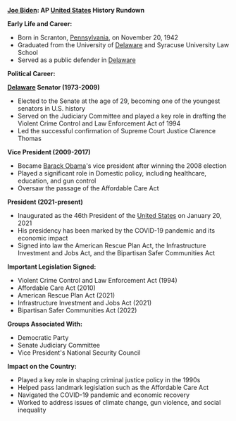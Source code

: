 **[Joe Biden](./../Joe-Biden/): AP [United States](./../United-States/) History Rundown**

**Early Life and Career:**

* Born in Scranton, [Pennsylvania](./../Pennsylvania/), on November 20, 1942
* Graduated from the University of [Delaware](./../Delaware/) and Syracuse University Law School
* Served as a public defender in [Delaware](./../Delaware/)

**Political Career:**

**[Delaware](./../Delaware/) Senator (1973-2009)**

* Elected to the Senate at the age of 29, becoming one of the youngest senators in U.S. history
* Served on the Judiciary Committee and played a key role in drafting the Violent Crime Control and Law Enforcement Act of 1994
* Led the successful confirmation of Supreme Court Justice Clarence Thomas

**Vice President (2009-2017)**

* Became [Barack Obama](./../Barack-Obama/)'s vice president after winning the 2008 election
* Played a significant role in Domestic policy, including healthcare, education, and gun control
* Oversaw the passage of the Affordable Care Act

**President (2021-present)**

* Inaugurated as the 46th President of the [United States](./../United-States/) on January 20, 2021
* His presidency has been marked by the COVID-19 pandemic and its economic impact
* Signed into law the American Rescue Plan Act, the Infrastructure Investment and Jobs Act, and the Bipartisan Safer Communities Act

**Important Legislation Signed:**

* Violent Crime Control and Law Enforcement Act (1994)
* Affordable Care Act (2010)
* American Rescue Plan Act (2021)
* Infrastructure Investment and Jobs Act (2021)
* Bipartisan Safer Communities Act (2022)

**Groups Associated With:**

* Democratic Party
* Senate Judiciary Committee
* Vice President's National Security Council

**Impact on the Country:**

* Played a key role in shaping criminal justice policy in the 1990s
* Helped pass landmark legislation such as the Affordable Care Act
* Navigated the COVID-19 pandemic and economic recovery
* Worked to address issues of climate change, gun violence, and social inequality